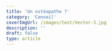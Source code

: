 ```yaml
---
title: 'Un ostéopathe ?'
category: 'Conseil'
coverImgUrl: /images/test/Vector-3.jpg
description: ''
draft: false
type: article
---
```

